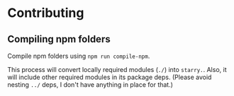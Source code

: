 # Contributing

## Compiling npm folders

Compile npm folders using `npm run compile-npm`.

This process will convert locally required modules (`./`) into `starry.`. Also, it will include other required modules in its package deps. (Please avoid nesting `../` deps, I don't have anything in place for that.)
